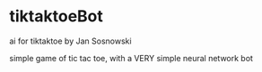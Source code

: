 # tiktaktoeBot
ai for tiktaktoe
by Jan Sosnowski

simple game of tic tac toe, with a VERY simple neural network bot
